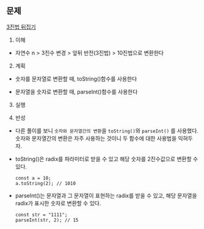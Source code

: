 ## 문제

[3진법 뒤집기](https://programmers.co.kr/learn/courses/30/lessons/68935)

1. 이해
  - 자연수 n > 3진수 변경 > 앞뒤 반전(3진법) > 10진법으로 변환한다

2. 계획
  - 숫자를 문자열로 변환할 때, toString()함수를 사용한다

  - 문자열을 숫자로 변환할 때, parseInt()함수를 사용한다

3. 실행

4. 반성
  - 다른 풀이를 보니 `숫자와 문자열간의 변환`을 `toString()`와 `parseInt()`
    를 사용했다. 숫자와 문자열간의 변환은 자주 사용하는 것이니 두 함수에 대한
    사용법을 익혀두자.

  - toString()은 radix를 파라미터로 받을 수 있고 해당 숫자를 2진수값으로
    변환할 수 있다.
    ```
    const a = 10;
    a.toString(2); // 1010
    ```
  - parseInt()는 문자열과 그 문자열이 표현하는 radix를 받을 수 있고,
    해당 문자열을 radix가 표시한 숫자로 변환할 수 있다.
    ```
    const str = "1111";
    parseInt(str, 2); // 15
    ```

